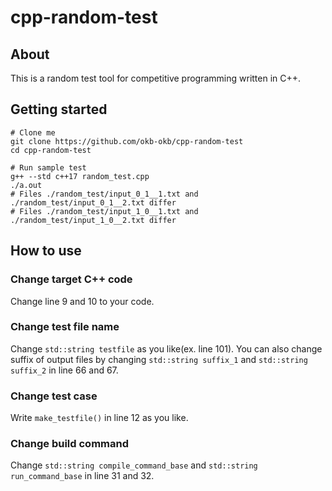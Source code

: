 # cpp-random-test
## About
This is a random test tool for competitive programming written in C++.

## Getting started
```
# Clone me
git clone https://github.com/okb-okb/cpp-random-test
cd cpp-random-test

# Run sample test
g++ --std c++17 random_test.cpp
./a.out
# Files ./random_test/input_0_1__1.txt and ./random_test/input_0_1__2.txt differ
# Files ./random_test/input_1_0__1.txt and ./random_test/input_1_0__2.txt differ
```

## How to use
### Change target C++ code
Change line 9 and 10 to your code.

### Change test file name
Change `std::string testfile` as you like(ex. line 101). You can also change suffix of output files by changing `std::string suffix_1` and `std::string suffix_2` in line 66 and 67.

### Change test case
Write `make_testfile()` in line 12 as you like.

### Change build command
Change `std::string compile_command_base` and `std::string run_command_base` in line 31 and 32.